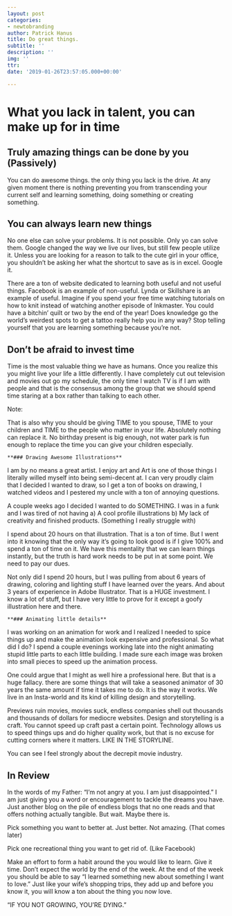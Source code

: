 ```yaml
---
layout: post
categories:
- newtobranding
author: Patrick Hanus
title: Do great things.
subtitle: ''
description: ''
img: ''
ttr: 
date: '2019-01-26T23:57:05.000+00:00'

---
```

# **What you lack in talent, you can make up for in time**

## **Truly amazing things can be done by you (Passively)**

You can do awesome things. the only thing you lack is the drive. At any given moment there is nothing preventing you from transcending your current self and learning something, doing something or creating something.

## **You can always learn new things**

No one else can solve your problems. It is not possible. Only yo can solve them. Google changed the way we live our lives, but still few people utilize it. Unless you are looking for a reason to talk to the cute girl in your office, you shouldn’t be asking her what the shortcut to save as is in excel. Google it.

There are a ton of website dedicated to learning both useful and not useful things. Facebook is an example of non-useful. Lynda or Skillshare is an example of useful. Imagine if you spend your free time watching tutorials on how to knit instead of watching another episode of Inkmaster. You could have a bitchin’ quilt or two by the end of the year! Does knowledge go the world’s weirdest spots to get a tattoo really help you in any way? Stop telling yourself that you are learning something because you’re not.

## **Don’t be afraid to invest time**

Time is the most valuable thing we have as humans. Once you realize this you might live your life a little differently. I have completely cut out television and movies out go my schedule, the only time I watch TV is if I am with people and that is the consensus among the group that we should spend time staring at a box rather than talking to each other.

Note:

That is also why you should be giving TIME to you spouse, TIME to your children and TIME to the people who matter in your life. Absolutely nothing can replace it. No birthday present is big enough, not water park is fun enough to replace the time you can give your children especially.

    **### Drawing Awesome Illustrations**

I am by no means a great artist. I enjoy art and Art is one of those things I literally willed myself into being semi-decent at. I can very proudly claim that I decided I wanted to draw, so I get a ton of books on drawing, I watched videos and I pestered my uncle with a ton of annoying questions.

A couple weeks ago I decided I wanted to do SOMETHING. I was in a funk and I was tired of not having a) A cool profile illustrations b) My lack of creativity and finished products. (Something I really struggle with)

I spend about 20 hours on that illustration. That is a ton of time. But I went into it knowing that the only way it’s going to look good is if I give 100% and spend a ton of time on it. We have this mentality that we can learn things instantly, but the truth is hard work needs to be put in at some point. We need to pay our dues.

Not only did I spend 20 hours, but I was pulling from about 6 years of drawing, coloring and lighting stuff I have learned over the years. And about 3 years of experience in Adobe Illustrator. That is a HUGE investment. I know a lot of stuff, but I have very little to prove for it except a goofy illustration here and there.

    **### Animating little details**

I was working on an animation for work and I realized I needed to spice things up and make the animation look expensive and professional. So what did I do? I spend a couple evenings working late into the night animating stupid little parts to each little building. I made sure each image was broken into small pieces to speed up the animation process.

One could argue that I might as well hire a professional here. But that is a huge fallacy. there are some things that will take a seasoned animator of 30 years the same amount if time it takes me to do. It is the way it works. We live in an Insta-world and its kind of killing design and storytelling.

Previews ruin movies, movies suck, endless companies shell out thousands and thousands of dollars for mediocre websites. Design and storytelling is a craft. You cannot speed up craft past a certain point. Technology allows us to speed things ups and do higher quality work, but that is no excuse for cutting corners where it matters. LIKE IN THE STORYLINE.

You can see I feel strongly about the decrepit movie industry.

## **In Review**

In the words of my Father: “I’m not angry at you. I am just disappointed.” I am just giving you a word or encouragement to tackle the dreams you have. Just another blog on the pile of endless blogs that no one reads and that offers nothing actually tangible. But wait. Maybe there is.

Pick something you want to better at. Just better. Not amazing. (That comes later)

Pick one recreational thing you want to get rid of. (Like Facebook)

Make an effort to form a habit around the you would like to learn. Give it time. Don’t expect the world by the end of the week. At the end of the week you should be able to say “I learned something new about something I want to love.” Just like your wife’s shopping trips, they add up and before you know it, you will know a ton about the thing you now love.

“IF YOU NOT GROWING, YOU’RE DYING.”